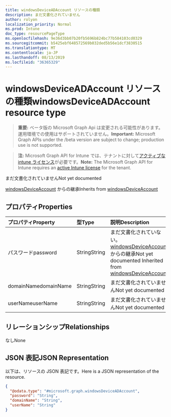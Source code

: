 ```yaml
---
title: windowsDeviceADAccount リソースの種類
description: まだ文書化されていません
author: rolyon
localization_priority: Normal
ms.prod: Intune
doc_type: resourcePageType
ms.openlocfilehash: 9e36d3bb07b20fb5696b824bc77b584103cd0329
ms.sourcegitcommit: b5425ebf648572569b032ded5b56e1dcf3830515
ms.translationtype: MT
ms.contentlocale: ja-JP
ms.lasthandoff: 08/13/2019
ms.locfileid: "36365329"
---
```

# <a name="windowsdeviceadaccount-resource-type"></a><span data-ttu-id="e9a60-103">windowsDeviceADAccount リソースの種類</span><span class="sxs-lookup"><span data-stu-id="e9a60-103">windowsDeviceADAccount resource type</span></span>

> <span data-ttu-id="e9a60-104">**重要:** ベータ版の Microsoft Graph Api は変更される可能性があります。運用環境での使用はサポートされていません。</span><span class="sxs-lookup"><span data-stu-id="e9a60-104">**Important:** Microsoft Graph APIs under the /beta version are subject to change; production use is not supported.</span></span>

> <span data-ttu-id="e9a60-105">**注:** Microsoft Graph API for Intune では、テナントに対して[アクティブな intune ライセンス](https://go.microsoft.com/fwlink/?linkid=839381)が必要です。</span><span class="sxs-lookup"><span data-stu-id="e9a60-105">**Note:** The Microsoft Graph API for Intune requires an [active Intune license](https://go.microsoft.com/fwlink/?linkid=839381) for the tenant.</span></span>

<span data-ttu-id="e9a60-106">まだ文書化されていません</span><span class="sxs-lookup"><span data-stu-id="e9a60-106">Not yet documented</span></span>


<span data-ttu-id="e9a60-107">[windowsDeviceAccount](../resources/intune-devices-windowsdeviceaccount.md) からの継承</span><span class="sxs-lookup"><span data-stu-id="e9a60-107">Inherits from [windowsDeviceAccount](../resources/intune-devices-windowsdeviceaccount.md)</span></span>

## <a name="properties"></a><span data-ttu-id="e9a60-108">プロパティ</span><span class="sxs-lookup"><span data-stu-id="e9a60-108">Properties</span></span>
|<span data-ttu-id="e9a60-109">プロパティ</span><span class="sxs-lookup"><span data-stu-id="e9a60-109">Property</span></span>|<span data-ttu-id="e9a60-110">型</span><span class="sxs-lookup"><span data-stu-id="e9a60-110">Type</span></span>|<span data-ttu-id="e9a60-111">説明</span><span class="sxs-lookup"><span data-stu-id="e9a60-111">Description</span></span>|
|:---|:---|:---|
|<span data-ttu-id="e9a60-112">パスワード</span><span class="sxs-lookup"><span data-stu-id="e9a60-112">password</span></span>|<span data-ttu-id="e9a60-113">String</span><span class="sxs-lookup"><span data-stu-id="e9a60-113">String</span></span>|<span data-ttu-id="e9a60-114">まだ文書化されていない。[windowsDeviceAccount](../resources/intune-devices-windowsdeviceaccount.md) からの継承</span><span class="sxs-lookup"><span data-stu-id="e9a60-114">Not yet documented Inherited from [windowsDeviceAccount](../resources/intune-devices-windowsdeviceaccount.md)</span></span>|
|<span data-ttu-id="e9a60-115">domainName</span><span class="sxs-lookup"><span data-stu-id="e9a60-115">domainName</span></span>|<span data-ttu-id="e9a60-116">String</span><span class="sxs-lookup"><span data-stu-id="e9a60-116">String</span></span>|<span data-ttu-id="e9a60-117">まだ文書化されていません</span><span class="sxs-lookup"><span data-stu-id="e9a60-117">Not yet documented</span></span>|
|<span data-ttu-id="e9a60-118">userName</span><span class="sxs-lookup"><span data-stu-id="e9a60-118">userName</span></span>|<span data-ttu-id="e9a60-119">String</span><span class="sxs-lookup"><span data-stu-id="e9a60-119">String</span></span>|<span data-ttu-id="e9a60-120">まだ文書化されていません</span><span class="sxs-lookup"><span data-stu-id="e9a60-120">Not yet documented</span></span>|

## <a name="relationships"></a><span data-ttu-id="e9a60-121">リレーションシップ</span><span class="sxs-lookup"><span data-stu-id="e9a60-121">Relationships</span></span>
<span data-ttu-id="e9a60-122">なし</span><span class="sxs-lookup"><span data-stu-id="e9a60-122">None</span></span>

## <a name="json-representation"></a><span data-ttu-id="e9a60-123">JSON 表記</span><span class="sxs-lookup"><span data-stu-id="e9a60-123">JSON Representation</span></span>
<span data-ttu-id="e9a60-124">以下は、リソースの JSON 表記です。</span><span class="sxs-lookup"><span data-stu-id="e9a60-124">Here is a JSON representation of the resource.</span></span>
<!-- {
  "blockType": "resource",
  "@odata.type": "microsoft.graph.windowsDeviceADAccount"
}
-->
``` json
{
  "@odata.type": "#microsoft.graph.windowsDeviceADAccount",
  "password": "String",
  "domainName": "String",
  "userName": "String"
}
```



